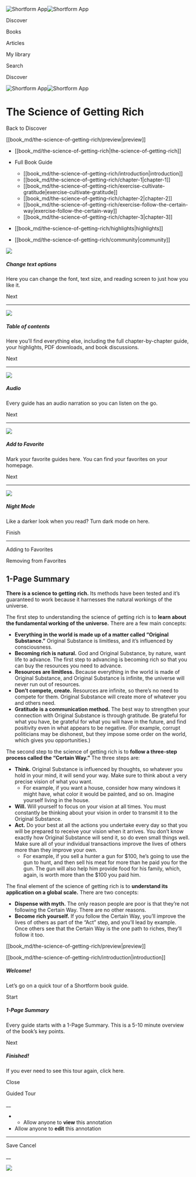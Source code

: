 ![Shortform App](/img/logo.36a2399e.svg)![Shortform App](/img/logo-dark.70c1b072.svg)

Discover

Books

Articles

My library

Search

Discover

![Shortform App](/img/logo.36a2399e.svg)![Shortform App](/img/logo-dark.70c1b072.svg)

# The Science of Getting Rich

Back to Discover

[[book_md/the-science-of-getting-rich/preview|preview]]

  * [[book_md/the-science-of-getting-rich|the-science-of-getting-rich]]
  * Full Book Guide

    * [[book_md/the-science-of-getting-rich/introduction|introduction]]
    * [[book_md/the-science-of-getting-rich/chapter-1|chapter-1]]
    * [[book_md/the-science-of-getting-rich/exercise-cultivate-gratitude|exercise-cultivate-gratitude]]
    * [[book_md/the-science-of-getting-rich/chapter-2|chapter-2]]
    * [[book_md/the-science-of-getting-rich/exercise-follow-the-certain-way|exercise-follow-the-certain-way]]
    * [[book_md/the-science-of-getting-rich/chapter-3|chapter-3]]
  * [[book_md/the-science-of-getting-rich/highlights|highlights]]
  * [[book_md/the-science-of-getting-rich/community|community]]



![](/img/tutorial-fonts.175b2111.svg)

##### Change text options

Here you can change the font, text size, and reading screen to just how you like it. 

Next

  *   *   *   *   * 


![](/img/tutorial-menu.4c76dd27.svg)

##### Table of contents

Here you’ll find everything else, including the full chapter-by-chapter guide, your highlights, PDF downloads, and book discussions. 

Next

  *   *   *   *   * 


![](/img/tutorial-player.d25b1afb.svg)

##### Audio

Every guide has an audio narration so you can listen on the go. 

Next

  *   *   *   *   * 


![](/img/tutorial-favorite.b948300a.svg)

##### Add to Favorite

Mark your favorite guides here. You can find your favorites on your homepage. 

Next

  *   *   *   *   * 


![](/img/tutorial-night.ddd7fb5c.svg)

##### Night Mode

Like a darker look when you read? Turn dark mode on here. 

Finish

  *   *   *   *   * 


Adding to Favorites 

Removing from Favorites 

## 1-Page Summary

**There is a science to getting rich.** Its methods have been tested and it’s guaranteed to work because it harnesses the natural workings of the universe.

The first step to understanding the science of getting rich is to **learn about the fundamental working of the universe.** There are a few main concepts:

  * **Everything in the world is made up of a matter called “Original Substance.”** Original Substance is limitless, and it’s influenced by consciousness.
  * **Becoming rich is natural.** God and Original Substance, by nature, want life to advance. The first step to advancing is becoming rich so that you can buy the resources you need to advance.
  * **Resources are limitless.** Because everything in the world is made of Original Substance, and Original Substance is infinite, the universe will never run out of resources.
  * **Don’t compete, create.** Resources are infinite, so there’s no need to compete for them. Original Substance will create more of whatever you and others need.
  * **Gratitude is a communication method.** The best way to strengthen your connection with Original Substance is through gratitude. Be grateful for what you have, be grateful for what you will have in the future, and find positivity even in what appears to be negative. (For example, corrupt politicians may be dishonest, but they impose some order on the world, which gives you opportunities.)



The second step to the science of getting rich is to **follow a three-step process called the “Certain Way.”** The three steps are:

  * **Think.** Original Substance is influenced by thoughts, so whatever you hold in your mind, it will send your way. Make sure to think about a very precise vision of what you want. 
    * For example, if you want a house, consider how many windows it might have, what color it would be painted, and so on. Imagine yourself living in the house.
  * **Will.** Will yourself to focus on your vision at all times. You must constantly be thinking about your vision in order to transmit it to the Original Substance.
  * **Act.** Do your best at all the actions you undertake every day so that you will be prepared to receive your vision when it arrives. You don’t know exactly how Original Substance will send it, so do even small things well. Make sure all of your individual transactions improve the lives of others more than they improve your own. 
    * For example, if you sell a hunter a gun for $100, he’s going to use the gun to hunt, and then sell his meat for more than he paid you for the gun. The gun will also help him provide food for his family, which, again, is worth more than the $100 you paid him.



The final element of the science of getting rich is to **understand its application on a global scale.** There are two concepts:

  * **Dispense with myth.** The only reason people are poor is that they’re not following the Certain Way. There are no other reasons.
  * **Become rich yourself.** If you follow the Certain Way, you’ll improve the lives of others as part of the “Act” step, and you’ll lead by example. Once others see that the Certain Way is the one path to riches, they’ll follow it too.



[[book_md/the-science-of-getting-rich/preview|preview]]

[[book_md/the-science-of-getting-rich/introduction|introduction]]

##### Welcome!

Let’s go on a quick tour of a Shortform book guide. 

Start

##### 1-Page Summary

Every guide starts with a 1-Page Summary. This is a 5-10 minute overview of the book’s key points. 

Next

##### Finished!

If you ever need to see this tour again, click here. 

Close

Guided Tour

__

  *   * Allow anyone to **view** this annotation
  * Allow anyone to **edit** this annotation



* * *

Save Cancel

__




![](https://bat.bing.com/action/0?ti=56018282&Ver=2&mid=5f8ce7c2-1950-4d1f-aeea-b790ce48026d&sid=1711133063fa11eebdec89a8b8ae3bbc&vid=171147a063fa11eea7440fcfeb230d96&vids=0&msclkid=N&pi=0&lg=en-US&sw=800&sh=600&sc=24&nwd=1&tl=Shortform%20%7C%20The%20Science%20of%20Getting%20Rich&p=https%3A%2F%2Fwww.shortform.com%2Fapp%2Fbook%2Fthe-science-of-getting-rich%2F1-page-summary&r=&lt=388&evt=pageLoad&sv=1&rn=905264)
